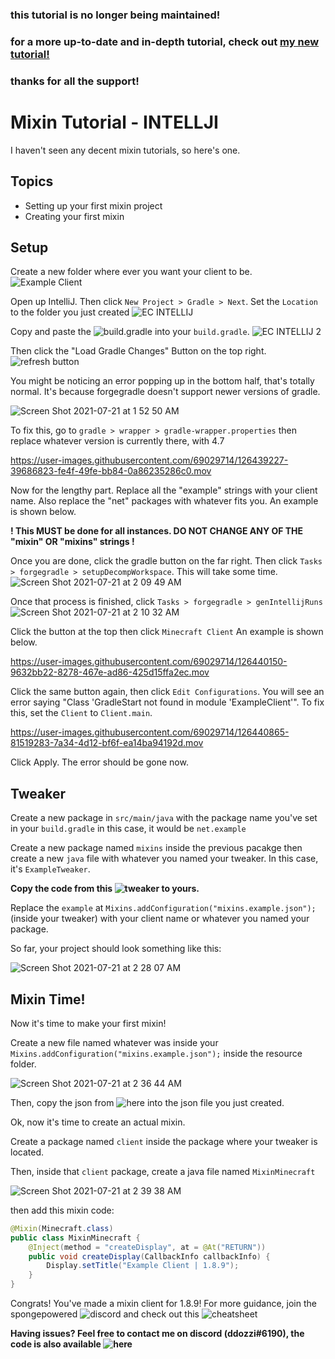 ### this tutorial is no longer being maintained!
### for a more up-to-date and in-depth tutorial, check out [my new tutorial!](https://ddozzi.gitbook.io/mixin-tutorial/how-to-make-a-mixin-client/) 
### thanks for all the support!

# Mixin Tutorial - INTELLJI
I haven't seen any decent mixin tutorials, so here's one.

## Topics

- Setting up your first mixin project
- Creating your first mixin

## Setup

Create a new folder where ever you want your client to be. 
![Example Client](https://user-images.githubusercontent.com/69029714/126436967-facffba9-a63e-4c8a-9cd6-3837cfe62a44.png)

Open up IntelliJ. Then click `New Project > Gradle > Next`. Set the `Location` to the folder you just created
![EC INTELLIJ](https://user-images.githubusercontent.com/69029714/126437646-557d291c-851d-424f-87ca-062d79c3461b.png)



Copy and paste the ![build.gradle](https://github.com/ddozzi/Mixin-Tutorial/blob/main/build.gradle) into your `build.gradle`.
![EC INTELLIJ 2](https://user-images.githubusercontent.com/69029714/126437757-62a7b876-785b-41d4-928d-04e841f3685a.png)

Then click the "Load Gradle Changes" Button on the top right.
![refresh button](https://user-images.githubusercontent.com/69029714/126437993-ae1b7358-0335-4651-8cb5-1fdc0d716383.png)

You might be noticing an error popping up in the bottom half, that's totally normal. It's because forgegradle doesn't support newer versions of gradle.

![Screen Shot 2021-07-21 at 1 52 50 AM](https://user-images.githubusercontent.com/69029714/126438050-42e89148-3242-44b7-8c84-c977efb74350.png)

To fix this, go to `gradle > wrapper > gradle-wrapper.properties` then replace whatever version is currently there, with 4.7


https://user-images.githubusercontent.com/69029714/126439227-39686823-fe4f-49fe-bb84-0a86235286c0.mov


Now for the lengthy part. Replace all the "example" strings with your client name. Also replace the "net" packages with whatever fits you. An example is shown below.

**! This MUST be done for all instances. DO NOT CHANGE ANY OF THE "mixin" OR "mixins" strings !**


Once you are done, click the gradle button on the far right. Then click `Tasks > forgegradle > setupDecompWorkspace`. This will take some time.
![Screen Shot 2021-07-21 at 2 09 49 AM](https://user-images.githubusercontent.com/69029714/126439713-851590a2-9733-4ee3-8645-89234d3528e6.png)

Once that process is finished, click `Tasks > forgegradle > genIntellijRuns`
![Screen Shot 2021-07-21 at 2 10 32 AM](https://user-images.githubusercontent.com/69029714/126439793-ecbd06b3-632c-44e3-b28d-a43684b6db8f.png)

Click the button at the top then click `Minecraft Client` An example is shown below.

https://user-images.githubusercontent.com/69029714/126440150-9632bb22-8278-467e-ad86-425d15ffa2ec.mov

Click the same button again, then click `Edit Configurations`. You will see an error saying "Class 'GradleStart not found in module 'ExampleClient'". 
To fix this, set the `Client` to `Client.main`.

https://user-images.githubusercontent.com/69029714/126440865-81519283-7a34-4d12-bf6f-ea14ba94192d.mov

Click Apply. The error should be gone now.



## Tweaker

Create a new package in `src/main/java` with the package name you've set in your `build.gradle` in this case, it would be `net.example`

Create a new package named `mixins` inside the previous pacakge then create a new `java` file with whatever you named your tweaker. In this case, it's `ExampleTweaker`. 



**Copy the code from this ![tweaker]("https://github.com/ddozzi/Mixin-Tutorial/blob/main/ExampleTweaker.java") to yours.**

Replace the `example` at `Mixins.addConfiguration("mixins.example.json");` (inside your tweaker) with your client name or whatever you named your package.


So far, your project should look something like this: 

![Screen Shot 2021-07-21 at 2 28 07 AM](https://user-images.githubusercontent.com/69029714/126441740-f74f0274-1c95-4f0d-b609-fd847934db75.png)



## Mixin Time!

Now it's time to make your first mixin!

Create a new file named whatever was inside your `Mixins.addConfiguration("mixins.example.json");` inside the resource folder.

![Screen Shot 2021-07-21 at 2 36 44 AM](https://user-images.githubusercontent.com/69029714/126442702-69b7a10f-67be-4dea-9216-366b89469599.png)

Then, copy the json from ![here]("https://github.com/ddozzi/Mixin-Tutorial/blob/main/mixins.example.json") into the json file you just created.

Ok, now it's time to create an actual mixin.

Create a package named `client` inside the package where your tweaker is located.

Then, inside that `client` package, create a java file named `MixinMinecraft`

![Screen Shot 2021-07-21 at 2 39 38 AM](https://user-images.githubusercontent.com/69029714/126443045-7ea64cde-02c6-423a-ae11-704d9292b7b6.png)

then add this mixin code: 

```java
@Mixin(Minecraft.class)
public class MixinMinecraft {
    @Inject(method = "createDisplay", at = @At("RETURN"))
    public void createDisplay(CallbackInfo callbackInfo) {
        Display.setTitle("Example Client | 1.8.9");
    }
}
```


Congrats! You've made a mixin client for 1.8.9! For more guidance, join the spongepowered ![discord]("https://discord.gg/sponge") and check out this ![cheatsheet]("https://github.com/2xsaiko/mixin-cheatsheet")

**Having issues? Feel free to contact me on discord (ddozzi#6190), the code is also available ![here]("https://github.com/ddozzi/Mixin-Tutorial-Code/tree/main")**

